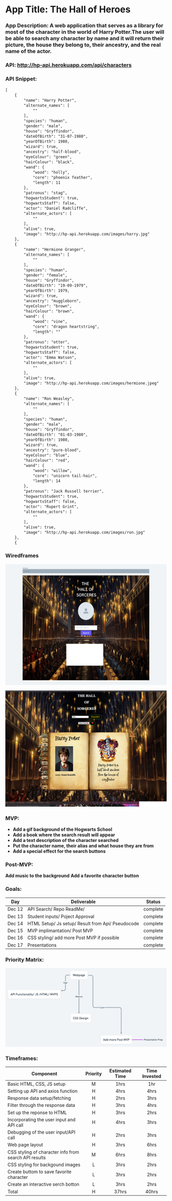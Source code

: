 # App Title: The Hall of Heroes

### App Description: A web application that serves as a library for most of the character in the world of Harry Potter.The user will be able to search any character by name and it will return their picture, the house they belong to, their ancestry, and the real name of the actor.

### API: http://hp-api.herokuapp.com/api/characters

### API Snippet:

```
[
    {
        "name": "Harry Potter",
        "alternate_names": [
            ""
        ],
        "species": "human",
        "gender": "male",
        "house": "Gryffindor",
        "dateOfBirth": "31-07-1980",
        "yearOfBirth": 1980,
        "wizard": true,
        "ancestry": "half-blood",
        "eyeColour": "green",
        "hairColour": "black",
        "wand": {
            "wood": "holly",
            "core": "phoenix feather",
            "length": 11
        },
        "patronus": "stag",
        "hogwartsStudent": true,
        "hogwartsStaff": false,
        "actor": "Daniel Radcliffe",
        "alternate_actors": [
            ""
        ],
        "alive": true,
        "image": "http://hp-api.herokuapp.com/images/harry.jpg"
    },
    {
        "name": "Hermione Granger",
        "alternate_names": [
            ""
        ],
        "species": "human",
        "gender": "female",
        "house": "Gryffindor",
        "dateOfBirth": "19-09-1979",
        "yearOfBirth": 1979,
        "wizard": true,
        "ancestry": "muggleborn",
        "eyeColour": "brown",
        "hairColour": "brown",
        "wand": {
            "wood": "vine",
            "core": "dragon heartstring",
            "length": ""
        },
        "patronus": "otter",
        "hogwartsStudent": true,
        "hogwartsStaff": false,
        "actor": "Emma Watson",
        "alternate_actors": [
            ""
        ],
        "alive": true,
        "image": "http://hp-api.herokuapp.com/images/hermione.jpeg"
    },
    {
        "name": "Ron Weasley",
        "alternate_names": [
            ""
        ],
        "species": "human",
        "gender": "male",
        "house": "Gryffindor",
        "dateOfBirth": "01-03-1980",
        "yearOfBirth": 1980,
        "wizard": true,
        "ancestry": "pure-blood",
        "eyeColour": "blue",
        "hairColour": "red",
        "wand": {
            "wood": "willow",
            "core": "unicorn tail-hair",
            "length": 14
        },
        "patronus": "Jack Russell terrier",
        "hogwartsStudent": true,
        "hogwartsStaff": false,
        "actor": "Rupert Grint",
        "alternate_actors": [
            ""
        ],
        "alive": true,
        "image": "http://hp-api.herokuapp.com/images/ron.jpg"
    },
    {
```

### Wiredframes

![webimage](./assets/Webpage.png)

![real website](./assets/Website.png)

### MVP:

- **Add a gif background of the Hogwarts School**
- **Add a book where the search result will appear**
- **Add a text description of the character searched**
- **Put the character name, their alias and what house they are from**
- **Add a special effect for the search buttons**

### Post-MVP:

**Add music to the background**
**Add a favorite character button**

### Goals:

| Day    | Deliverable                                       | Status   |
| ------ | ------------------------------------------------- | -------- |
| Dec 12 | API Search/ Repo ReadMe/                          | complete |
| Dec 13 | Student inputs/ Poject Approval                   | complete |
| Dec 14 | HTML Setup/ Js setup/ Result from Api/ Pseudocode | complete |
| Dec 15 | MVP implimantation/ Post MVP                      | complete |
| Dec 16 | CSS styling/ add more Post MVP if possible        | complete |
| Dec 17 | Presentations                                     | complete |

### Priority Matrix:

![Matrix](./assets/Mission.png)

### Timeframes:

| Component                                             | Priority | Estimated Time | Time Invested |
| ----------------------------------------------------- | :------: | :------------: | :-----------: |
| Basic HTML, CSS, JS setup                             |    M     |      1hrs      |      1hr      |
| Setting up API and axios function                     |    H     |      4hrs      |     4hrs      |
| Response data setup/fetching                          |    H     |      2hrs      |     3hrs      |
| Filter through the response data                      |    H     |      3hrs      |     4hrs      |
| Set up the reponse to HTML                            |    H     |      3hrs      |     2hrs      |
| Incorporating the user input and API call             |    H     |      4hrs      |     3hrs      |
| Debugging of the user input/API call                  |    H     |      2hrs      |     3hrs      |
| Web page layout                                       |    H     |      3hrs      |     6hrs      |
| CSS styling of character info from search API results |    M     |      6hrs      |     8hrs      |
| CSS styling for backgound images                      |    L     |      3hrs      |     2hrs      |
| Create buttom to save favorite character              |    L     |      3hrs      |     2hrs      |
| Create an interactive serch botton                    |    L     |      3hrs      |     2hrs      |
| Total                                                 |    H     |     37hrs      |     40hrs     |
